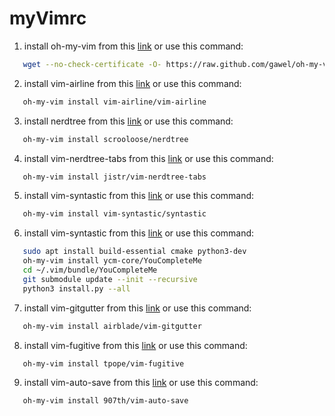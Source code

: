 # myVimrc
1. install oh-my-vim from this [link](https://github.com/gawel/oh-my-vim) or use this command:
```bash
   wget --no-check-certificate -O- https://raw.github.com/gawel/oh-my-vim/master/tools/install.sh | sh -
```
2. install vim-airline from this [link](https://github.com/vim-airline/vim-airline) or use this command:
```bash
   oh-my-vim install vim-airline/vim-airline
```

3. install nerdtree from this [link](https://github.com/scrooloose/nerdtree) or use this command:
```bash
   oh-my-vim install scrooloose/nerdtree
```
4. install vim-nerdtree-tabs from this [link](https://github.com/jistr/vim-nerdtree-tabs) or use this command:
```bash
   oh-my-vim install jistr/vim-nerdtree-tabs
```
5. install vim-syntastic from this [link](https://github.com/vim-syntastic/syntastic) or use this command:
```bash
   oh-my-vim install vim-syntastic/syntastic
```
6. install vim-syntastic from this [link](https://github.com/ycm-core/YouCompleteMe) or use this command:
```bash
   sudo apt install build-essential cmake python3-dev
   oh-my-vim install ycm-core/YouCompleteMe
   cd ~/.vim/bundle/YouCompleteMe
   git submodule update --init --recursive
   python3 install.py --all
```
7. install vim-gitgutter from this [link](https://github.com/airblade/vim-gitgutter) or use this command:
```bash
   oh-my-vim install airblade/vim-gitgutter
```
8. install vim-fugitive from this [link](https://github.com/tpope/vim-fugitive) or use this command:
```bash
   oh-my-vim install tpope/vim-fugitive
```
9. install vim-auto-save from this [link](https://github.com/907th/vim-auto-save) or use this command:
```bash
   oh-my-vim install 907th/vim-auto-save
```



